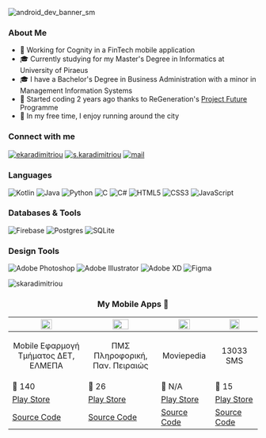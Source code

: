 ![android_dev_banner_sm](https://user-images.githubusercontent.com/64270931/180309746-00c0b559-c934-4785-8e7e-21a43b4f8d19.png)

<h3 align="left">About Me</h3>

- 💼 Working for Cognity in a FinTech mobile application
- 🎓 Currently studying for my Master's Degree in Informatics at University of Piraeus
- 🎓 I have a Bachelor's Degree in Business Administration with a minor in Management Information Systems
- 🚀 Started coding 2 years ago thanks to ReGeneration's [Project Future](https://www.projectfuture.gr/) Programme
- 🏅 In my free time, I enjoy running around the city

<h3 align="left">Connect with me</h3>
<a href="https://linkedin.com/in/ekaradimitriou" target="blank"><img align="center" src="https://img.shields.io/badge/linkedin-%230077B5.svg?style=for-the-badge&logo=linkedin&logoColor=white" alt="ekaradimitriou"/></a>
<a href="https://instagram.com/s.karadimitriou" target="blank"><img align="center" src="https://img.shields.io/badge/Instagram-%23E4405F.svg?style=for-the-badge&logo=Instagram&logoColor=white" alt="s.karadimitriou" /></a>
<a href="mailto:efkaradimitriou@gmail.com" target="blank"><img align="center" src="https://img.shields.io/badge/Gmail-D14836?style=for-the-badge&logo=gmail&logoColor=white" alt="mail" /></a>

</p>

<h3 align="left">Languages</h3>

![Kotlin](https://img.shields.io/badge/kotlin-%230095D5.svg?style=for-the-badge&logo=kotlin&logoColor=white) 
![Java](https://img.shields.io/badge/java-%23ED8B00.svg?style=for-the-badge&logo=java&logoColor=white)
![Python](https://img.shields.io/badge/python-3670A0?style=for-the-badge&logo=python&logoColor=ffdd54) 
![C](https://img.shields.io/badge/c-%2300599C.svg?style=for-the-badge&logo=c&logoColor=white) 
![C#](https://img.shields.io/badge/c%23-%23239120.svg?style=for-the-badge&logo=c-sharp&logoColor=white) 
![HTML5](https://img.shields.io/badge/html5-%23E34F26.svg?style=for-the-badge&logo=html5&logoColor=white) 
![CSS3](https://img.shields.io/badge/css3-%231572B6.svg?style=for-the-badge&logo=css3&logoColor=white) 
![JavaScript](https://img.shields.io/badge/javascript-%23323330.svg?style=for-the-badge&logo=javascript&logoColor=%23F7DF1E)

<h3 align="left">Databases & Tools</h3>

![Firebase](https://img.shields.io/badge/firebase-%23039BE5.svg?style=for-the-badge&logo=firebase)
![Postgres](https://img.shields.io/badge/postgres-%23316192.svg?style=for-the-badge&logo=postgresql&logoColor=white) 
![SQLite](https://img.shields.io/badge/sqlite-%2307405e.svg?style=for-the-badge&logo=sqlite&logoColor=white)

<h3 align="left">Design Tools</h3>

![Adobe Photoshop](https://img.shields.io/badge/Adobe%20Photoshop-31A8FF?style=for-the-badge&logo=Adobe%20Photoshop&logoColor=black) 
![Adobe Illustrator](https://img.shields.io/badge/Adobe%20Illustrator-FF9A00?style=for-the-badge&logo=adobe%20illustrator&logoColor=white) 
![Adobe XD](https://img.shields.io/badge/Adobe%20XD-470137?style=for-the-badge&logo=Adobe%20XD&logoColor=#FF61F6) 
![Figma](https://img.shields.io/badge/Figma-F24E1E?style=for-the-badge&logo=figma&logoColor=white)

<p align="left"><img src="https://github-readme-stats.vercel.app/api/top-langs?username=skaradimitriou&show_icons=true&locale=en&layout=compact" alt="skaradimitriou" /></p>



<h3 align="center">My Mobile Apps 📱</h3>

| <img src="https://user-images.githubusercontent.com/64270931/155697639-e6aefa1b-c784-4cb2-8377-2473b839c46d.png" width=40% height=40%> | <img src="https://user-images.githubusercontent.com/64270931/155697017-feb2a3e3-e09d-46c5-b4a0-9c2e8721a0f5.png" width=50% height=50%>  | <img src="https://user-images.githubusercontent.com/64270931/155700048-bd643df8-f784-41ad-bbdc-2979817f01b4.png" width=50% height=50%>   | <img src="https://user-images.githubusercontent.com/64270931/155700066-aa7fa553-239f-42fc-9e3e-7f223215ed04.png" width=50% height=50%>  |
| ------------- | ------------- | ------------- | ------------- | 
| <p align="center">Mobile Εφαρμογή </br> Τμήματος ΔΕΤ, ΕΛΜΕΠΑ</p>   | <p align="center">ΠΜΣ Πληροφορική,</br> Παν. Πειραιώς</p>    | <p align="center">Moviepedia</p>   | <p align="center">13033 SMS</p> | 
| 🧍 140    | 🧍 26   | 🧍 N/A   | 🧍 15   |
| [Play Store](https://play.google.com/store/apps/details?id=com.stathis.elmepaunivapp)   | [Play Store](https://play.google.com/store/apps/details?id=com.stathis.unipiapp) | [Play Store](https://play.google.com/store/apps/details?id=com.stathis.moviepedia)   | [Play Store](https://play.google.com/store/apps/details?id=com.stathis.movementsms) | 
| [Source Code](https://github.com/skaradimitriou/ElmepaUniApp) | [Source Code](https://github.com/skaradimitriou/unipi-app) | [Source Code](https://github.com/skaradimitriou/Moviepedia) | [Source Code](https://github.com/skaradimitriou/sms-13033) |
